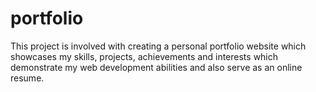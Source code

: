 # portfolio
This project is involved with creating a personal portfolio website which showcases my skills, projects, achievements and interests which demonstrate my web development abilities and also serve as an online resume. 
